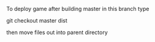 To deploy game after building master in this branch type

git checkout master dist

then move files out into parent directory